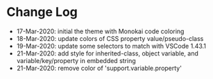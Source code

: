 # Change Log

- 17-Mar-2020: initial the theme with Monokai code coloring
- 18-Mar-2020: update colors of CSS property value/pseudo-class
- 19-Mar-2020: update some selectors to match with VSCode 1.43.1
- 21-Mar-2020: add style for inherited-class, object variable, and variable/key/property in embedded string
- 21-Mar-2020: remove color of 'support.variable.property'
